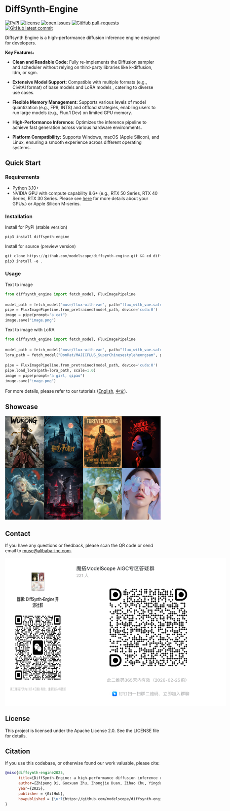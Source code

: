 # DiffSynth-Engine

[![PyPI](https://img.shields.io/pypi/v/DiffSynth-Engine)](https://pypi.org/project/DiffSynth-Engine/)
[![license](https://img.shields.io/github/license/modelscope/DiffSynth-Engine.svg)](https://github.com/modelscope/DiffSynth-Engine/blob/master/LICENSE)
[![open issues](https://isitmaintained.com/badge/open/modelscope/DiffSynth-Engine.svg)](https://github.com/modelscope/DiffSynth-Engine/issues)
[![GitHub pull-requests](https://img.shields.io/github/issues-pr/modelscope/DiffSynth-Engine.svg)](https://GitHub.com/modelscope/DiffSynth-Engine/pull/)
[![GitHub latest commit](https://badgen.net/github/last-commit/modelscope/DiffSynth-Engine)](https://GitHub.com/modelscope/DiffSynth-Engine/commit/)

Diffsynth Engine is a high-performance diffusion inference engine designed for developers.

**Key Features:**

- **Clean and Readable Code:** Fully re-implements the Diffusion sampler and scheduler without relying on third-party libraries like k-diffusion, ldm, or sgm.

- **Extensive Model Support:** Compatible with multiple formats (e.g., CivitAI format) of base models and LoRA models , catering to diverse use cases.

- **Flexible Memory Management:** Supports various levels of model quantization (e.g., FP8, INT8) 
and offload strategies, enabling users to run large models (e.g., Flux.1 Dev) on limited GPU memory.

- **High-Performance Inference:** Optimizes the inference pipeline to achieve fast generation across various hardware environments.

- **Platform Compatibility:** Supports Windows, macOS (Apple Silicon), and Linux, ensuring a smooth experience across different operating systems.

## Quick Start
### Requirements

- Python 3.10+
- NVIDIA GPU with compute capability 8.6+ (e.g., RTX 50 Series, RTX 40 Series, RTX 30 Series. Please see [here](https://docs.nvidia.com/cuda/cuda-c-programming-guide/index.html#compute-capabilities) for more details about your GPUs.) or Apple Silicon M-series.

### Installation

Install for PyPI (stable version)
```python
pip3 install diffsynth-engine
```

Install for source (preview version)
```python
git clone https://github.com/modelscope/diffsynth-engine.git && cd diffsynth-engine
pip3 install -e .
```

### Usage
Text to image
```python
from diffsynth_engine import fetch_model, FluxImagePipeline

model_path = fetch_model("muse/flux-with-vae", path="flux_with_vae.safetensors")
pipe = FluxImagePipeline.from_pretrained(model_path, device='cuda:0')
image = pipe(prompt="a cat")
image.save("image.png")
```
Text to image with LoRA
```python
from diffsynth_engine import fetch_model, FluxImagePipeline

model_path = fetch_model("muse/flux-with-vae", path="flux_with_vae.safetensors")
lora_path = fetch_model("DonRat/MAJICFLUS_SuperChinesestyleheongsam", path="麦橘超国风旗袍.safetensors")

pipe = FluxImagePipeline.from_pretrained(model_path, device='cuda:0')
pipe.load_lora(path=lora_path, scale=1.0)
image = pipe(prompt="a girl, qipao")
image.save("image.png")
```

For more details, please refer to our tutorials ([English](./docs/tutorial.md), [中文](./docs/tutorial_zh.md)).

## Showcase

<img src="assets/showcase.jpeg" />

## Contact

If you have any questions or feedback, please scan the QR code or send email to muse@alibaba-inc.com.

<div style="display: flex; justify-content: space-between;">
    <img src="assets/weixin.jpg" alt="weixin" style="zoom: 33%;" />
    <img src="assets/dingtalk.png" alt="dingtalk" style="zoom: 60%;" />
</div>

## License
This project is licensed under the Apache License 2.0. See the LICENSE file for details.

## Citation

If you use this codebase, or otherwise found our work valuable, please cite:

```bibtex
@misc{diffsynth-engine2025,
      title={DiffSynth-Engine: a high-performance diffusion inference engine},
      author={Zhipeng Di, Guoxuan Zhu, Zhongjie Duan, Zihao Chu, Yingda Chen, Weiyi Lu},
      year={2025},
      publisher = {GitHub},
      howpublished = {\url{https://github.com/modelscope/diffsynth-engine}},
}
```
